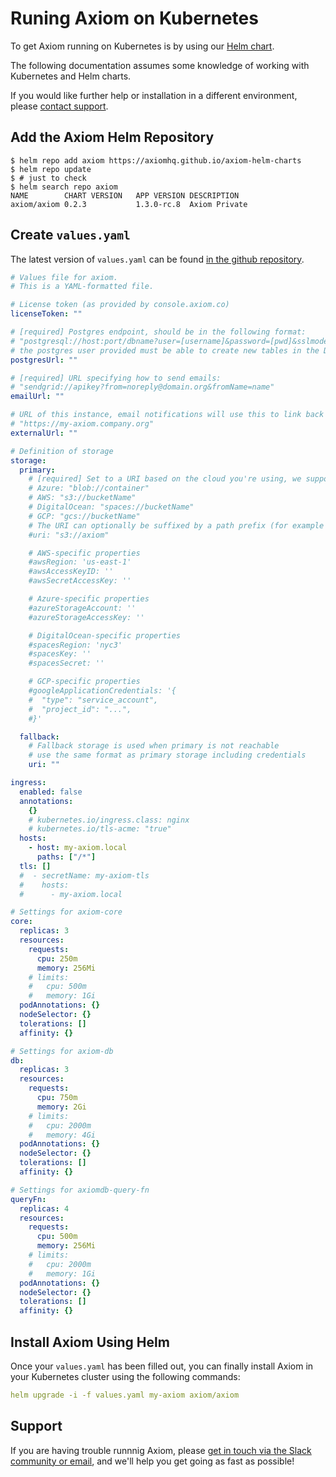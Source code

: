 <div class="axi-header">
  <h1>Runing Axiom on Kubernetes</h1> 
</div>

To get Axiom running on Kubernetes is by using our [Helm chart](https://github.com/axiomhq/axiom-helm-charts).

The following documentation assumes some knowledge of working with Kubernetes and Helm charts.

If you would like further help or installation in a different environment, please  [contact support](mailto:support@axiom.co).


## Add the Axiom Helm Repository

```
$ helm repo add axiom https://axiomhq.github.io/axiom-helm-charts
$ helm repo update
$ # just to check
$ helm search repo axiom
NAME       	CHART VERSION	APP VERSION	DESCRIPTION  
axiom/axiom	0.2.3        	1.3.0-rc.8 	Axiom Private
```


## Create `values.yaml`

The latest version of `values.yaml` can be found [in the github repository](https://github.com/axiomhq/axiom-helm-charts/blob/master/values.yaml).

```yaml
# Values file for axiom.
# This is a YAML-formatted file.

# License token (as provided by console.axiom.co)
licenseToken: ""

# [required] Postgres endpoint, should be in the following format:
# "postgresql://host:port/dbname?user=[username]&password=[pwd]&sslmode=require"
# the postgres user provided must be able to create new tables in the DB
postgresUrl: ""

# [required] URL specifying how to send emails:
# "sendgrid://apikey?from=noreply@domain.org&fromName=name"
emailUrl: ""

# URL of this instance, email notifications will use this to link back
# "https://my-axiom.company.org"
externalUrl: ""

# Definition of storage
storage:
  primary:
    # [required] Set to a URI based on the cloud you're using, we support azure / aws / do / gcp
    # Azure: "blob://container"
    # AWS: "s3://bucketName"
    # DigitalOcean: "spaces://bucketName"
    # GCP: "gcs://bucketName"
    # The URI can optionally be suffixed by a path prefix (for example "s3://bucketName/path/prefix")
    #uri: "s3://axiom"

    # AWS-specific properties
    #awsRegion: 'us-east-1'
    #awsAccessKeyID: ''
    #awsSecretAccessKey: ''

    # Azure-specific properties
    #azureStorageAccount: ''
    #azureStorageAccessKey: ''

    # DigitalOcean-specific properties
    #spacesRegion: 'nyc3'
    #spacesKey: ''
    #spacesSecret: ''

    # GCP-specific properties
    #googleApplicationCredentials: '{
    #  "type": "service_account",
    #  "project_id": "...",
    #}'

  fallback:
    # Fallback storage is used when primary is not reachable
    # use the same format as primary storage including credentials
    uri: ""

ingress:
  enabled: false
  annotations:
    {}
    # kubernetes.io/ingress.class: nginx
    # kubernetes.io/tls-acme: "true"
  hosts:
    - host: my-axiom.local
      paths: ["/*"]
  tls: []
  #  - secretName: my-axiom-tls
  #    hosts:
  #      - my-axiom.local

# Settings for axiom-core
core:
  replicas: 3
  resources:
    requests:
      cpu: 250m
      memory: 256Mi
    # limits:
    #   cpu: 500m
    #   memory: 1Gi
  podAnnotations: {}
  nodeSelector: {}
  tolerations: []
  affinity: {}

# Settings for axiom-db
db:
  replicas: 3
  resources:
    requests:
      cpu: 750m
      memory: 2Gi
    # limits:
    #   cpu: 2000m
    #   memory: 4Gi
  podAnnotations: {}
  nodeSelector: {}
  tolerations: []
  affinity: {}

# Settings for axiomdb-query-fn
queryFn:
  replicas: 4
  resources:
    requests:
      cpu: 500m
      memory: 256Mi
    # limits:
    #   cpu: 2000m
    #   memory: 1Gi
  podAnnotations: {}
  nodeSelector: {}
  tolerations: []
  affinity: {}

```

## Install Axiom Using Helm

Once your `values.yaml` has been filled out, you can finally install Axiom in your Kubernetes cluster using the following commands:

```yaml
helm upgrade -i -f values.yaml my-axiom axiom/axiom
```


## Support

If you are having trouble runnnig Axiom, please [get in touch via the Slack community or email](https://axiom.co/support), and we'll help you get going as fast as possible!
